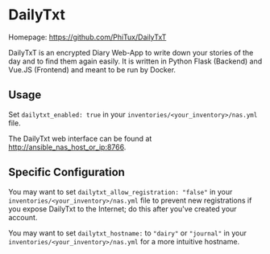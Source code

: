 # DailyTxt

Homepage: <https://github.com/PhiTux/DailyTxT>

DailyTxT is an encrypted Diary Web-App to write down your stories of the day and to find them again easily. It is written in Python Flask (Backend) and Vue.JS (Frontend) and meant to be run by Docker.

## Usage

Set `dailytxt_enabled: true` in your `inventories/<your_inventory>/nas.yml` file.

The DailyTxt web interface can be found at <http://ansible_nas_host_or_ip:8766>.

## Specific Configuration

You may want to set `dailytxt_allow_registration: "false"` in your `inventories/<your_inventory>/nas.yml` file to prevent new registrations if you expose DailyTxt to the Internet; do this after you've created your account.

You may want to set `dailytxt_hostname:` to `"dairy"` or `"journal"` in your `inventories/<your_inventory>/nas.yml` for a more intuitive hostname.
